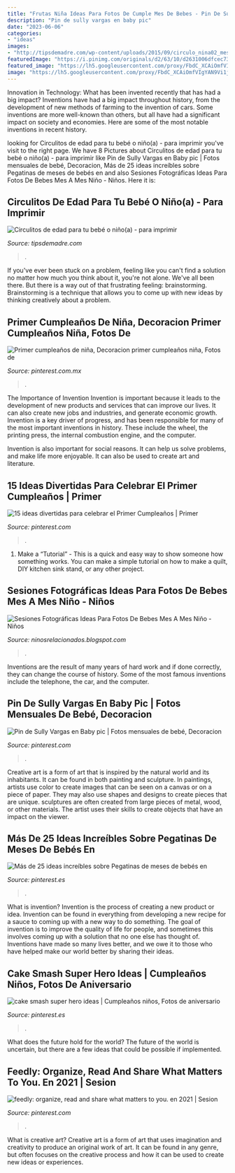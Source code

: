 ```yaml
---
title: "Frutas Niña Ideas Para Fotos De Cumple Mes De Bebes - Pin De Sully Vargas En Baby Pic"
description: "Pin de sully vargas en baby pic"
date: "2023-06-06"
categories:
- "ideas"
images:
- "http://tipsdemadre.com/wp-content/uploads/2015/09/circulo_nina02_meses.jpg"
featuredImage: "https://i.pinimg.com/originals/d2/63/10/d2631006dfcec731b672fcdfb3dcd668.jpg"
featured_image: "https://lh5.googleusercontent.com/proxy/FbdC_XCAiOmfVIgYAN9Vi1jUg4e8LmTvgGubouMPVVLGOgWO_tO9D5DpYceqJ9J9aSKqW32bpCEzVNPaB0nXCCtmCnCHKoS1dcl0QjhLtbHLa6hZ_ocG2wA2f__QQlYo7FkRlIE=s0-d"
image: "https://lh5.googleusercontent.com/proxy/FbdC_XCAiOmfVIgYAN9Vi1jUg4e8LmTvgGubouMPVVLGOgWO_tO9D5DpYceqJ9J9aSKqW32bpCEzVNPaB0nXCCtmCnCHKoS1dcl0QjhLtbHLa6hZ_ocG2wA2f__QQlYo7FkRlIE=s0-d"
---
```



Innovation in Technology: What has been invented recently that has had a big impact?
Inventions have had a big impact throughout history, from the development of new methods of farming to the invention of cars. Some inventions are more well-known than others, but all have had a significant impact on society and economies. Here are some of the most notable inventions in recent history.

	

		
looking for Circulitos de edad para tu bebé o niño(a) - para imprimir you've visit to the right page. We have 8 Pictures about Circulitos de edad para tu bebé o niño(a) - para imprimir like Pin de Sully Vargas en Baby pic | Fotos mensuales de bebé, Decoracion, Más de 25 ideas increíbles sobre Pegatinas de meses de bebés en and also Sesiones Fotográficas Ideas Para Fotos De Bebes Mes A Mes Niño - Niños. Here it is:
		
    
## Circulitos De Edad Para Tu Bebé O Niño(a) - Para Imprimir

<img loading=lazy src="http://tipsdemadre.com/wp-content/uploads/2015/09/circulo_nina02_meses.jpg" onerror="this.onerror=null;this.src='https://tse4.mm.bing.net/th?id=OIP.KhF5REATEfkEQ5zbY_UfAQHaJl&amp;pid=15.1';" alt="Circulitos de edad para tu bebé o niño(a) - para imprimir">

_Source: tipsdemadre.com_

>. 

	

If you've ever been stuck on a problem, feeling like you can't find a solution no matter how much you think about it, you're not alone. We've all been there. But there is a way out of that frustrating feeling: brainstorming. Brainstorming is a technique that allows you to come up with new ideas by thinking creatively about a problem.

    
## Primer Cumpleaños De Niña, Decoracion Primer Cumpleaños Niña, Fotos De

<img loading=lazy src="https://i.pinimg.com/originals/26/8c/a6/268ca635bdccaa68f8559a3b7bbce30a.jpg" onerror="this.onerror=null;this.src='https://tse3.mm.bing.net/th?id=OIP.egk0H4YOS8BUB4hJVcS5AwHaIX&amp;pid=15.1';" alt="Primer cumpleaños de niña, Decoracion primer cumpleaños niña, Fotos de">

_Source: pinterest.com.mx_

>. 

	

The Importance of Invention
Invention is important because it leads to the development of new products and services that can improve our lives. It can also create new jobs and industries, and generate economic growth.
Invention is a key driver of progress, and has been responsible for many of the most important inventions in history. These include the wheel, the printing press, the internal combustion engine, and the computer.

Invention is also important for social reasons. It can help us solve problems, and make life more enjoyable. It can also be used to create art and literature.

    
## 15 Ideas Divertidas Para Celebrar El Primer Cumpleaños | Primer

<img loading=lazy src="https://i.pinimg.com/originals/50/11/22/5011225256a6344b80624cbf8b734fe1.jpg" onerror="this.onerror=null;this.src='https://tse4.mm.bing.net/th?id=OIP.FMFaaxKO90_St2pj4MnV8AHaLG&amp;pid=15.1';" alt="15 ideas divertidas para celebrar el Primer Cumpleaños | Primer">

_Source: pinterest.com_

>. 

	

1. Make a “Tutorial” - This is a quick and easy way to show someone how something works. You can make a simple tutorial on how to make a quilt, DIY kitchen sink stand, or any other project. 

    
## Sesiones Fotográficas Ideas Para Fotos De Bebes Mes A Mes Niño - Niños

<img loading=lazy src="https://lh5.googleusercontent.com/proxy/FbdC_XCAiOmfVIgYAN9Vi1jUg4e8LmTvgGubouMPVVLGOgWO_tO9D5DpYceqJ9J9aSKqW32bpCEzVNPaB0nXCCtmCnCHKoS1dcl0QjhLtbHLa6hZ_ocG2wA2f__QQlYo7FkRlIE=s0-d" onerror="this.onerror=null;this.src='https://tse2.mm.bing.net/th?id=OIP.MZNl6_DmzoZrpG25U0xfKgHaEo&amp;pid=15.1';" alt="Sesiones Fotográficas Ideas Para Fotos De Bebes Mes A Mes Niño - Niños">

_Source: ninosrelacionados.blogspot.com_

>. 

	

Inventions are the result of many years of hard work and if done correctly, they can change the course of history. Some of the most famous inventions include the telephone, the car, and the computer.

    
## Pin De Sully Vargas En Baby Pic | Fotos Mensuales De Bebé, Decoracion

<img loading=lazy src="https://i.pinimg.com/originals/75/72/68/757268db4361812a728cc0e943ec81f3.jpg" onerror="this.onerror=null;this.src='https://tse3.mm.bing.net/th?id=OIP.Wg6sX944DtXax0hOI6htfQHaJ4&amp;pid=15.1';" alt="Pin de Sully Vargas en Baby pic | Fotos mensuales de bebé, Decoracion">

_Source: pinterest.com_

>. 

	

Creative art is a form of art that is inspired by the natural world and its inhabitants. It can be found in both painting and sculpture. In paintings, artists use color to create images that can be seen on a canvas or on a piece of paper. They may also use shapes and designs to create pieces that are unique. sculptures are often created from large pieces of metal, wood, or other materials. The artist uses their skills to create objects that have an impact on the viewer.

    
## Más De 25 Ideas Increíbles Sobre Pegatinas De Meses De Bebés En

<img loading=lazy src="https://i.pinimg.com/736x/b1/b6/4c/b1b64c0ef2e6454818e55b55a776049d--baby-month-stickers-monthly-baby.jpg" onerror="this.onerror=null;this.src='https://tse1.mm.bing.net/th?id=OIP.4tc4OvoeogJiJg_s8K0cNQHaHa&amp;pid=15.1';" alt="Más de 25 ideas increíbles sobre Pegatinas de meses de bebés en">

_Source: pinterest.es_

>. 

	

What is invention?
Invention is the process of creating a new product or idea. Invention can be found in everything from developing a new recipe for a sauce to coming up with a new way to do something. The goal of invention is to improve the quality of life for people, and sometimes this involves coming up with a solution that no one else has thought of. Inventions have made so many lives better, and we owe it to those who have helped make our world better by sharing their ideas.

    
## Cake Smash Super Hero Ideas | Cumpleaños Niños, Fotos De Aniversario

<img loading=lazy src="https://i.pinimg.com/originals/a8/9c/23/a89c2347291b21a2f73ba14027a1b768.jpg" onerror="this.onerror=null;this.src='https://tse3.mm.bing.net/th?id=OIP.SYQyIHXF0dto8rf0luMCsQHaFj&amp;pid=15.1';" alt="cake smash super hero ideas | Cumpleaños niños, Fotos de aniversario">

_Source: pinterest.es_

>. 

	

What does the future hold for the world?
The future of the world is uncertain, but there are a few ideas that could be possible if implemented.

    
## Feedly: Organize, Read And Share What Matters To You. En 2021 | Sesion

<img loading=lazy src="https://i.pinimg.com/originals/d2/63/10/d2631006dfcec731b672fcdfb3dcd668.jpg" onerror="this.onerror=null;this.src='https://tse4.mm.bing.net/th?id=OIP.dHltGLkYSiQYrx0_dnJ5ZAHaLH&amp;pid=15.1';" alt="feedly: organize, read and share what matters to you. en 2021 | Sesion">

_Source: pinterest.com_

>. 

	

What is creative art?
Creative art is a form of art that uses imagination and creativity to produce an original work of art. It can be found in any genre, but often focuses on the creative process and how it can be used to create new ideas or experiences.


